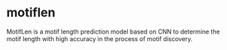 # motiflen
MotifLen is a motif length prediction model based on CNN to determine the motif length with high accuracy in the process of motif discovery. 
